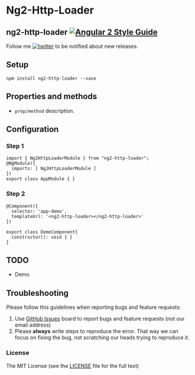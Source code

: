# Ng2-Http-Loader

## ng2-http-loader [![Angular 2 Style Guide](https://mgechev.github.io/angular2-style-guide/images/badge.svg)](https://github.com/mgechev/angular2-style-guide)

Follow me [![twitter](https://img.shields.io/twitter/follow/babarxm.svg?style=social&label=%20babarxm)](https://twitter.com/babarxm) to be notified about new releases.

## Setup
`npm install ng2-http-loader --save`

## Properties and methods
  - `prop/method` description.

## Configuration
### Step 1
    import { Ng2HttpLoaderModule } from "ng2-http-loader";
    @NgModule({
      imports: [ Ng2HttpLoaderModule ]
    })
    export class AppModule { }

### Step 2
    @Component({
      selector: 'app-demo',
      templateUrl: '<ng2-http-loader></ng2-http-loader>'
    })

    export class DemoComponent{
      constructor(): void { }
    }

## TODO
  - Demo 

## Troubleshooting

Please follow this guidelines when reporting bugs and feature requests:

1. Use [GitHub Issues](https://github.com/babarxm/ng2-http-loader/issues) board to report bugs and feature requests (not our email address)
2. Please **always** write steps to reproduce the error. That way we can focus on fixing the bug, not scratching our heads trying to reproduce it.


### License

The MIT License (see the [LICENSE](https://github.com/babarxm/ng2-http-loader/blob/master/LICENSE) file for the full text)